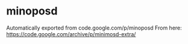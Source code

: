 # minoposd
Automatically exported from code.google.com/p/minoposd
From here: https://code.google.com/archive/p/minimosd-extra/
